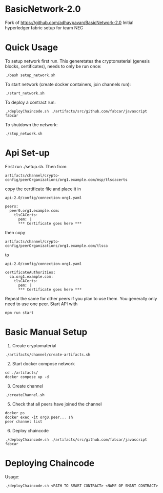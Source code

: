 # BasicNetwork-2.0
Fork of https://github.com/adhavpavan/BasicNetwork-2.0
Initial hyperledger fabric setup for team NEC

# Quick Usage

To setup network first run. This generetates the cryptomaterial (genesis blocks, certificates), needs to only be run once:
```
./bash setup_network.sh
```

To start network (create docker containers, join channels run):
```
./start_network.sh
```

To deploy a contract run:
```
./deployChaincode.sh ./artifacts/src/github.com/fabcar/javascript fabcar
```

To shutdown the network:
```
./stop_network.sh
```

# Api Set-up

First run ./setup.sh. Then from 
```
artifacts/channel/crypto-config/peerOrganizations/org1.example.com/msp/tlscacerts
``` 
copy the certificate file and place it in 
```
api-2.0/config/connection-org1.yaml

peers:
  peer0.org1.example.com:
    tlsCACerts:
      pem: |
      *** Certificate goes here ***
```
then copy
```
artifacts/channel/crypto-config/peerOrganizations/org1.example.com/tlsca
```
to
```
api-2.0/config/connection-org1.yaml

certificateAuthorities:
  ca.org1.example.com:
    tlsCACerts:
      pem: |
      *** Certificate goes here ***
```

Repeat the same for other peers if you plan to use them. You generally only need to use one peer. 
Start API with
```
npm run start
```

# Basic Manual Setup

1. Create cryptomaterial
```
./artifacts/channel/create-artifacts.sh
```
2. Start docker compose network
```
cd ./artifacts/
docker compose up -d
```
3. Create channel
```
./createChannel.sh
```
5. Check that all peers have joined the channel
```
docker ps
docker exec -it org0.peer... sh
peer channel list
```
6. Deploy chaincode
```
./deployChaincode.sh ./artifacts/src/github.com/fabcar/javascript fabcar
```
# Deploying Chaincode

Usage:
```
./deployChaincode.sh <PATH TO SMART CONTRACT> <NAME OF SMART CONTRACT>
```

